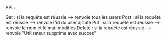 API : 

Get : si la requête est réussie --> renvoie tous les users
Post : si la requête est réussie --> renvoie l'id du user ajouté
Put : si la requête est réussie --> renvoie le nom et le mail modifiés 
Delete : si la requête est réussie --> renvoie "Utilisateur supprime avec succes"